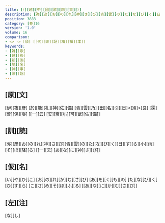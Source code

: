```yaml
---
title: [（][越][中][國][歌][四][首][）]
description: [弥][彦][お][の][れ][神][さ][び][青][雲][の][た][な][び][く][日][す][ら][小][雨][そ][ほ][降][る] [[一][云] [あ][な][に][神][さ][び]]
position: 3883
category: [巻]16
version: '1.0'
volume: 16
comparison:
- <> -> [須] [[代][匠][記][精][撰][本]]
keywords:
- [雑][歌]
- [越][後]
- [新][潟]
- [地][名]
- [神][事]
- [歌][謡]
---
```


## [原][文]

[伊][夜][彦] [於][能][礼][神][佐][備] [青][雲][乃] [田][名][引][日]<[須]>[良] [霂][曽][保][零] [[一][云] [安][奈][尓][可][武][佐][備]]

## [訓][読]

[弥][彦][お][の][れ][神][さ][び][青][雲][の][た][な][び][く][日][す][ら][小][雨][そ][ほ][降][る] [[一][云] [あ][な][に][神][さ][び]]

## [仮][名]

[い][や][ひ][こ] [お][の][れ][か][む][さ][び] [あ][を][く][も][の] [た][な][び][く][ひ][す][ら] [こ][さ][め][そ][ほ][ふ][る] [[あ][な][に][か][む][さ][び]]

## [左][注]

[な][し]

